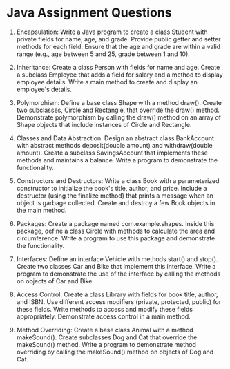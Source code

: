 # Java Assignment Questions

1. Encapsulation: Write a Java program to create a class Student with private fields for name, age, and grade. Provide public getter and setter methods for each field. Ensure that the age and grade are within a valid range (e.g., age between 5 and 25, grade between 1 and 10).

2. Inheritance: Create a class Person with fields for name and age. Create a subclass Employee that adds a field for salary and a method to display employee details. Write a main method to create and display an employee's details.

3. Polymorphism: Define a base class Shape with a method draw(). Create two subclasses, Circle and Rectangle, that override the draw() method. Demonstrate polymorphism by calling the draw() method on an array of Shape objects that include instances of Circle and Rectangle.

4. Classes and Data Abstraction: Design an abstract class BankAccount with abstract methods deposit(double amount) and withdraw(double amount). Create a subclass SavingsAccount that implements these methods and maintains a balance. Write a program to demonstrate the functionality.

5. Constructors and Destructors: Write a class Book with a parameterized constructor to initialize the book's title, author, and price. Include a destructor (using the finalize method) that prints a message when an object is garbage collected. Create and destroy a few Book objects in the main method. 

6. Packages: Create a package named com.example.shapes. Inside this package, define a class Circle with methods to calculate the area and circumference. Write a program to use this package and demonstrate the functionality.

7. Interfaces: Define an interface Vehicle with methods start() and stop(). Create two classes Car and Bike that implement this interface. Write a program to demonstrate the use of the interface by calling the methods on objects of Car and Bike. 

8. Access Control: Create a class Library with fields for book title, author, and ISBN. Use different access modifiers (private, protected, public) for these fields. Write methods to access and modify these fields appropriately. Demonstrate access control in a main method.

9. Method Overriding: Create a base class Animal with a method makeSound(). Create subclasses Dog and Cat that override the makeSound() method. Write a program to demonstrate method overriding by calling the makeSound() method on objects of Dog and Cat.
